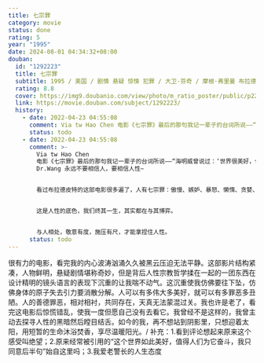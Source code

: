 ```yaml
---
title: 七宗罪
category: movie
status: done
rating: 5
year: "1995"
date: 2024-08-01 04:34:32+08:00
douban:
  id: "1292223"
  title: 七宗罪
  subtitle: 1995 / 美国 / 剧情 悬疑 惊悚 犯罪 / 大卫·芬奇 / 摩根·弗里曼 布拉德·皮特
  rating: 8.8
  cover: https://img9.doubanio.com/view/photo/m_ratio_poster/public/p2219586434.jpg
  link: https://movie.douban.com/subject/1292223/
  history:
    - date: 2022-04-23 04:55:08
      comment: Via tw Hao Chen 电影《七宗罪》最后的那句我记一辈子的台词所说——“海明威曾说过：‘世界很美好，值得我们去奋斗’，我相信后半句……”
      status: todo
    - date: 2022-04-23 04:55:08
      comment: >-
        Via tw Hao Chen
        电影《七宗罪》最后的那句我记一辈子的台词所说——“海明威曾说过：‘世界很美好，值得我们去奋斗’，我相信后半句……” / via tw
        Dr.Wang 永远不要相信人，要相信人性~


        看过布拉德皮特的这部电影很多遍了，人有七宗罪：傲慢、嫉妒、暴怒、懒惰、贪婪、暴食和色欲。


        这是人性的底色，我们终其一生，其实都在与其博弈。


        与人相处，敬意有度，施压有尺，才能拿捏住人性。
      status: todo
---
```


很有力的电影，看完我的内心波涛汹涌久久被黑云压迫无法平静。这部影片结构紧凑，人物鲜明，悬疑剧情堪称奇妙，但是背后人性宗教哲学揉在一起的一团东西在设计精明的镜头语言的表现下沉重的让我喘不动气。这沉重使我仿佛要往下坠，仿佛身体的原子失去引力要消散分解。人可以有多伟大多美好，就可以有多罪恶多丑陋。人的善德罪恶，相对相衬，共同存在，天真无法蒙混过关。我也许是老了，看完这电影后惊慌错乱，使我一度但愿自己没有去看它。我曾经不是这样的，我曾主动去探寻人性的黑暗然后瞠目结舌。如今的我，再不想站到阴影里，只想迎着太阳，用短暂的生命沐浴焚香，享尽温暖阳光。/ 补充：1.看到评论想起来原来这个感受叫绝望；2.原来经常被引用的“这个世界如此美好，值得人们为它奋斗，我只同意后半句”始自这里吗；3.我爱老警长的人生态度
